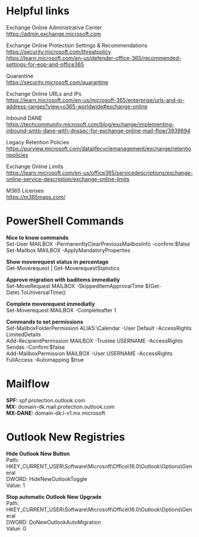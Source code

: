# Helpful links

Exchange Online Administrative Center  
https://admin.exchange.microsoft.com  

Exchange Online Protection Settings & Recommendations  
https://security.microsoft.com/threatpolicy  
https://learn.microsoft.com/en-us/defender-office-365/recommended-settings-for-eop-and-office365  

Quarantine  
https://security.microsoft.com/quarantine  

Exchange Online URLs and IPs  
https://learn.microsoft.com/en-us/microsoft-365/enterprise/urls-and-ip-address-ranges?view=o365-worldwide#exchange-online  

Inbound DANE  
https://techcommunity.microsoft.com/blog/exchange/implementing-inbound-smtp-dane-with-dnssec-for-exchange-online-mail-flow/3939694  

Legacy Retention Policies  
https://purview.microsoft.com/datalifecyclemanagement/exchange/retentionpolicies  

Exchange Online Limits  
https://learn.microsoft.com/en-us/office365/servicedescriptions/exchange-online-service-description/exchange-online-limits  

M365 Licenses  
https://m365maps.com/

# PowerShell Commands
**Nice to know commands**  
Set-User MAILBOX -PermanentlyClearPreviousMailboxInfo -confirm:$false  
Set-Mailbox MAILBOX -ApplyMandatoryProperties  

**Show moverequest status in percentage**  
Get-Moverequest | Get-MoverequestStatistics  

**Approve migration with baditems immediatly**  
Set-MoveRequest MAILBOX -SkippedItemApprovalTime $(Get-Date).ToUniversalTime()  

**Complete moverequest immediatly**  
Set-Moverequest MAILBOX -Completeafter 1  

**Commands to set permissions**  
Set-MailboxFolderPermission ALIAS:\Calendar -User Default -AccessRights LimitedDetails  
Add-RecipientPermission MAILBOX -Trustee USERNAME -AccessRights Sendas -Confirm:$false  
Add-MailboxPermission MAILBOX -User USERNAME -AccessRights FullAccess -Automapping $true  

# Mailflow
**SPF:** spf.protection.outlook.com  
**MX:** domain-dk.mail.protection.outlook.com  
**MX-DANE:** domain-dk.l-v1.mx.microsoft  

# Outlook New Registries
**Hide Outlook New Button**  
Path: HKEY_CURRENT_USER\Software\Microsoft\Office\16.0\Outlook\Options\General  
DWORD: HideNewOutlookToggle  
Value: 1


**Stop automatic Outlook New Upgrade**  
Path: HKEY_CURRENT_USER\Software\Microsoft\Office\16.0\Outlook\Options\General  
DWORD: DoNewOutlookAutoMigration  
Value: 0  
